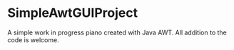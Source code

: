 # SimpleAwtGUIProject
A simple work in progress piano created with Java AWT.
All addition to the code is welcome.

